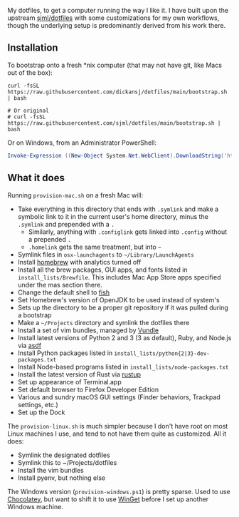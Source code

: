 My dotfiles, to get a computer running the way I like it. I have built upon the upstream [sjml/dotfiles](https://github.com/sjml/dotfiles) with some customizations for my own workflows, though the underlying setup is predominantly derived from his work there.

## Installation
To bootstrap onto a fresh *nix computer (that may not have git, like Macs out of the box): 
```shell-script
curl -fsSL https://raw.githubusercontent.com/dickansj/dotfiles/main/bootstrap.sh | bash

# Or original
# curl -fsSL https://raw.githubusercontent.com/sjml/dotfiles/main/bootstrap.sh | bash
```

Or on Windows, from an Administrator PowerShell:
```powershell
Invoke-Expression ((New-Object System.Net.WebClient).DownloadString('https://raw.githubusercontent.com/dickansj/dotfiles/main/bootstrap.ps1'))
```

## What it does
Running `provision-mac.sh` on a fresh Mac will:
  * Take everything in this directory that ends with `.symlink` and make a
    symbolic link to it in the current user's home directory, minus the 
    `.symlink` and prepended with a `.`
    * Similarly, anything with `.configlink` gets linked into `.config`
      without a prepended `.`
    * `.homelink` gets the same treatment, but into `~`
  * Symlink files in `osx-launchagents` to `~/Library/LaunchAgents`
  * Install [homebrew](http://brew.sh) with analytics turned off
  * Install all the brew packages, GUI apps, and fonts listed in `install_lists/Brewfile`. This includes Mac App Store apps specified under the mas section there.
  * Change the default shell to [fish](https://fishshell.com/)
  * Set Homebrew's version of OpenJDK to be used instead of system's
  * Sets up the directory to be a proper git repository if it was pulled during a bootstrap
  * Make a `~/Projects` directory and symlink the dotfiles there
  * Install a set of vim bundles, managed by [Vundle](https://github.com/VundleVim/Vundle.vim)
  * Install latest versions of Python 2 and 3 (3 as default), Ruby, and Node.js via [asdf](https://asdf-vm.com/)
  * Install Python packages listed in `install_lists/python{2|3}-dev-packages.txt`
  * Install Node-based programs listed in `install_lists/node-packages.txt`
  * Install the latest version of Rust via [rustup](https://www.rustup.rs/)
  * Set up appearance of Terminal.app
  * Set default browser to Firefox Developer Edition
  * Various and sundry macOS GUI settings (Finder behaviors, Trackpad settings, etc.)
  * Set up the Dock

The `provision-linux.sh` is much simpler because I don't have root on most Linux
machines I use, and tend to not have them quite as customized. All it does:
  * Symlink the designated dotfiles
  * Symlink this to ~/Projects/dotfiles
  * Install the vim bundles
  * Install pyenv, but nothing else

The Windows version (`provision-windows.ps1`) is pretty sparse. Used to use
[Chocolatey](http://chocolatey.org/), but want to shift it to use [WinGet](https://github.com/microsoft/winget-cli) before I set up another Windows machine. 

